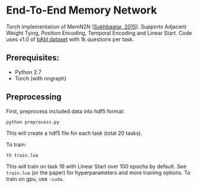 # End-To-End Memory Network

Torch implementation of MemN2N ([Sukhbaatar, 2015](https://arxiv.org/pdf/1503.08895v5.pdf)). Supports Adjacent Weight Tying, Position Encoding, Temporal Encoding and Linear Start. Code uses v1.0 of [bAbI dataset](https://research.fb.com/projects/babi/) with 1k questions per task.

## Prerequisites:
- Python 2.7
- Torch (with nngraph)

## Preprocessing
First, preprocess included data into hdf5 format:
```
python preprocess.py
```
This will create a hdf5 file for each task (total 20 tasks).

To train:
```
th train.lua
```
This will train on task 16 with Linear Start over 100 epochs by default. See `train.lua` (or the paper) for hyperparameters and more training options. To train on gpu, use `-cuda`.
